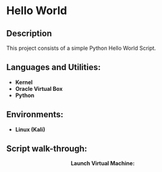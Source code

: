 <h1>Hello World</h1>

<h2>Description</h2>
This project consists of a simple Python Hello World Script.
<br />


<h2>Languages and Utilities:</h2>

- <b>Kernel</b>
- <b>Oracle Virtual Box<b>
- <b>Python<b>

<h2>Environments:</h2>

- <b>Linux</b> (Kali)

<h2>Script walk-through:</h2>

<p align="center">
Launch Virtual Machine: <br/>
<img src=""/>
<br />
